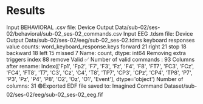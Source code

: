 # Results

Input BEHAVIORAL .csv file: Device Output Data/sub-02/ses-02/behavioral/sub-02_ses-02_commands.csv
Input EEG .tdsm file: Device Output Data/sub-02/ses-02/eeg/sub-02_ses-02.tdms
keyboard responses value counts:
 word_keyboard_response.keys
forward     21
right       21
stop        18
backward    18
left        15
missed       7
Name: count, dtype: int64
Removing extra triggers
index 88 remove
Valid ✅
Number of valid commands : 93
Columns after rename:
 Index(['Fp1', 'Fp2', 'F7', 'F3', 'Fz', 'F4', 'F8', 'FT7', 'FC3', 'FCz', 'FC4',
       'FT8', 'T7', 'C3', 'Cz', 'C4', 'T8', 'TP7', 'CP3', 'CPz', 'CP4', 'TP8',
       'P7', 'P3', 'Pz', 'P4', 'P8', 'O2', 'Oz', 'O1', 'Event'],
      dtype='object')
Number of columns: 31
🟢Exported EDF file saved to: Imagined Command Dataset/sub-02/ses-02/eeg/sub-02_ses-02_eeg.fif

